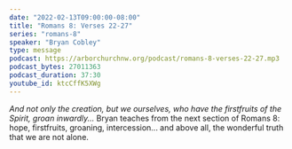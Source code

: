```yaml
---
date: "2022-02-13T09:00:00-08:00"
title: "Romans 8: Verses 22-27"
series: "romans-8"
speaker: "Bryan Cobley"
type: message
podcast: https://arborchurchnw.org/podcast/romans-8-verses-22-27.mp3
podcast_bytes: 27011363
podcast_duration: 37:30
youtube_id: ktcCffK5XWg
---
```


*And not only the creation, but we ourselves, who have the firstfruits of the Spirit, groan inwardly...* Bryan teaches from the next section of Romans 8: hope, firstfruits, groaning, intercession... and above all, the wonderful truth that we are not alone.